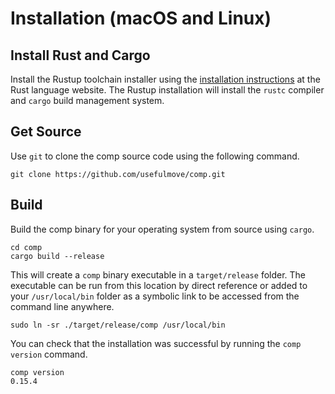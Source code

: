 # Installation (macOS and Linux)

## Install Rust and Cargo
Install the Rustup toolchain installer using the [installation instructions][1] at the Rust language website. The Rustup installation will install the `rustc` compiler and `cargo` build management system.


## Get Source
Use `git` to clone the comp source code using the following command.
```
git clone https://github.com/usefulmove/comp.git
```

## Build
Build the comp binary for your operating system from source using `cargo`.
```
cd comp
cargo build --release
```

This will create a `comp` binary executable in a `target/release` folder. The executable can be run from this location by direct reference or added to your `/usr/local/bin` folder as a symbolic link to be accessed from the command line anywhere.
```
sudo ln -sr ./target/release/comp /usr/local/bin
```

You can check that the installation was successful by running the `comp version` command.
```
comp version
0.15.4
```


[1]: https://rust-lang.org/tools/install

